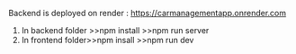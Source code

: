 Backend is deployed on render : 
https://carmanagementapp.onrender.com

1. In backend folder >>npm install
                     >>npm run server
2. In frontend folder>>npm insall
                     >>npm run dev


